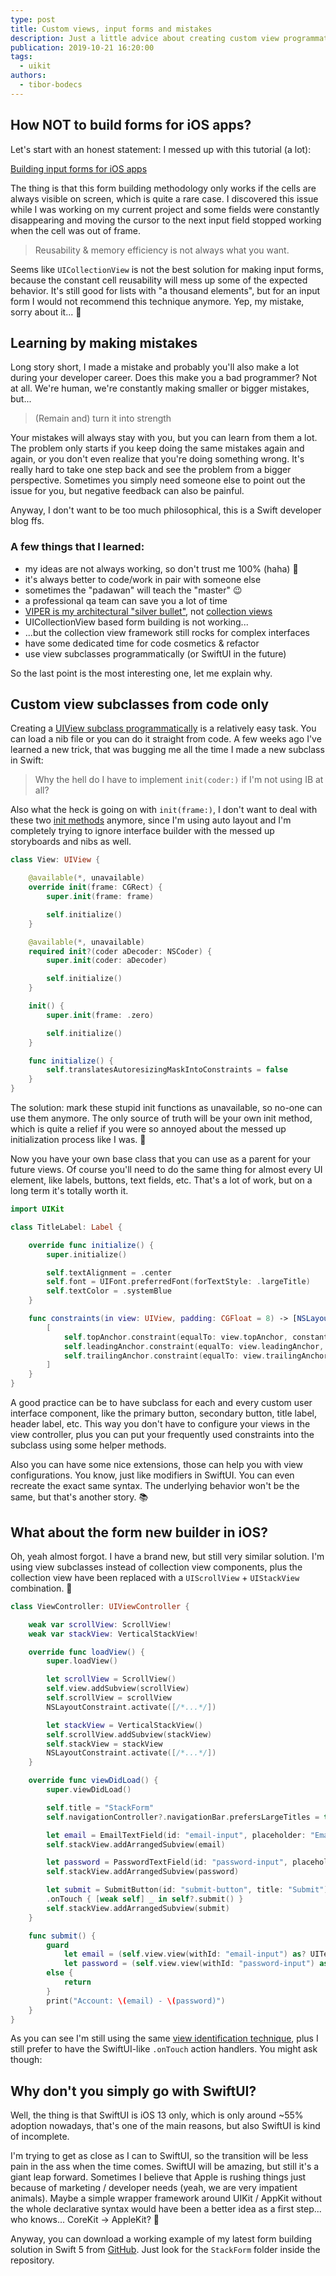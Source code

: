 ```yaml
---
type: post
title: Custom views, input forms and mistakes
description: Just a little advice about creating custom view programmatically and the truth about why form building with collection views sucks.
publication: 2019-10-21 16:20:00
tags: 
  - uikit
authors:
  - tibor-bodecs
---
```


## How NOT to build forms for iOS apps?

Let's start with an honest statement: I messed up with this tutorial (a lot):

[Building input forms for iOS apps](https://theswiftdev.com/2019/05/23/building-input-forms-for-ios-apps/)

The thing is that this form building methodology only works if the cells are always visible on screen, which is quite a rare case. I discovered this issue while I was working on my current project and some fields were constantly disappearing and moving the cursor to the next input field stopped working when the cell was out of frame.

> Reusability & memory efficiency is not always what you want.

Seems like `UICollectionView` is not the best solution for making input forms, because the constant cell reusability will mess up some of the expected behavior. It's still good for lists with "a thousand elements", but for an input form I would not recommend this technique anymore. Yep, my mistake, sorry about it... 😬

## Learning by making mistakes

Long story short, I made a mistake and probably you'll also make a lot during your developer career. Does this make you a bad programmer? Not at all. We're human, we're constantly making smaller or bigger mistakes, but...

> (Remain and) turn it into strength

Your mistakes will always stay with you, but you can learn from them a lot. The problem only starts if you keep doing the same mistakes again and again, or you don't even realize that you're doing something wrong. It's really hard to take one step back and see the problem from a bigger perspective. Sometimes you simply need someone else to point out the issue for you, but negative feedback can also be painful.

Anyway, I don't want to be too much philosophical, this is a Swift developer blog ffs.

### A few things that I learned:

- my ideas are not always working, so don't trust me 100% (haha) 🤣
- it's always better to code/work in pair with someone else
- sometimes the "padawan" will teach the "master" 😉
- a professional qa team can save you a lot of time
- [VIPER is my architectural "silver bullet"](https://theswiftdev.com/2018/03/12/the-ultimate-viper-architecture-tutorial/), not [collection views](https://theswiftdev.com/2018/04/17/ultimate-uicollectionview-guide-with-ios-examples-written-in-swift/)
- UICollectionView based form building is not working...
- ...but the collection view framework still rocks for complex interfaces
- have some dedicated time for code cosmetics & refactor
- use view subclasses programmatically (or SwiftUI in the future)

So the last point is the most interesting one, let me explain why.

## Custom view subclasses from code only

Creating a [UIView subclass programmatically](https://theswiftdev.com/2018/10/16/custom-uiview-subclass-from-a-xib-file/) is a relatively easy task. You can load a nib file or you can do it straight from code. A few weeks ago I've learned a new trick, that was bugging me all the time I made a new subclass in Swift:

> Why the hell do I have to implement `init(coder:)` if I'm not using IB at all?

Also what the heck is going on with `init(frame:)`, I don't want to deal with these two [init methods](https://theswiftdev.com/2017/10/11/uikit-init-patterns/) anymore, since I'm using auto layout and I'm completely trying to ignore interface builder with the messed up storyboards and nibs as well.

```swift
class View: UIView {

    @available(*, unavailable)
    override init(frame: CGRect) {
        super.init(frame: frame)

        self.initialize()
    }

    @available(*, unavailable)
    required init?(coder aDecoder: NSCoder) {
        super.init(coder: aDecoder)

        self.initialize()
    }

    init() {
        super.init(frame: .zero)

        self.initialize()
    }

    func initialize() {
        self.translatesAutoresizingMaskIntoConstraints = false
    }
}
```

The solution: mark these stupid init functions as unavailable, so no-one can use them anymore. The only source of truth will be your own init method, which is quite a relief if you were so annoyed about the messed up initialization process like I was. 😤

Now you have your own base class that you can use as a parent for your future views. Of course you'll need to do the same thing for almost every UI element, like labels, buttons, text fields, etc. That's a lot of work, but on a long term it's totally worth it.

```swift
import UIKit

class TitleLabel: Label {

    override func initialize() {
        super.initialize()

        self.textAlignment = .center
        self.font = UIFont.preferredFont(forTextStyle: .largeTitle)
        self.textColor = .systemBlue
    }

    func constraints(in view: UIView, padding: CGFloat = 8) -> [NSLayoutConstraint] {
        [
            self.topAnchor.constraint(equalTo: view.topAnchor, constant: padding),
            self.leadingAnchor.constraint(equalTo: view.leadingAnchor, constant: padding),
            self.trailingAnchor.constraint(equalTo: view.trailingAnchor, constant: -1 * padding),
        ]
    }
}
```

A good practice can be to have subclass for each and every custom user interface component, like the primary button, secondary button, title label, header label, etc. This way you don't have to configure your views in the view controller, plus you can put your frequently used constraints into the subclass using some helper methods.

Also you can have some nice extensions, those can help you with view configurations. You know, just like modifiers in SwiftUI. You can even recreate the exact same syntax. The underlying behavior won't be the same, but that's another story. 📚

## What about the form new builder in iOS?

Oh, yeah almost forgot. I have a brand new, but still very similar solution. I'm using view subclasses instead of collection view components, plus the collection view have been replaced with a `UIScrollView` + `UIStackView` combination. 🐐

```swift
class ViewController: UIViewController {

    weak var scrollView: ScrollView!
    weak var stackView: VerticalStackView!

    override func loadView() {
        super.loadView()

        let scrollView = ScrollView()
        self.view.addSubview(scrollView)
        self.scrollView = scrollView
        NSLayoutConstraint.activate([/*...*/])

        let stackView = VerticalStackView()
        self.scrollView.addSubview(stackView)
        self.stackView = stackView
        NSLayoutConstraint.activate([/*...*/])
    }

    override func viewDidLoad() {
        super.viewDidLoad()

        self.title = "StackForm"
        self.navigationController?.navigationBar.prefersLargeTitles = true

        let email = EmailTextField(id: "email-input", placeholder: "Email")
        self.stackView.addArrangedSubview(email)

        let password = PasswordTextField(id: "password-input", placeholder: "Password")
        self.stackView.addArrangedSubview(password)

        let submit = SubmitButton(id: "submit-button", title: "Submit")
        .onTouch { [weak self] _ in self?.submit() }
        self.stackView.addArrangedSubview(submit)
    }

    func submit() {
        guard
            let email = (self.view.view(withId: "email-input") as? UITextField)?.text,
            let password = (self.view.view(withId: "password-input") as? UITextField)?.text
        else {
            return
        }
        print("Account: \(email) - \(password)")
    }
}
```

As you can see I'm still using the same [view identification technique](https://theswiftdev.com/2019/04/02/uniquely-identifying-views/), plus I still prefer to have the SwiftUI-like `.onTouch` action handlers. You might ask though:

## Why don't you simply go with SwiftUI?

Well, the thing is that SwiftUI is iOS 13 only, which is only around ~55% adoption nowadays, that's one of the main reasons, but also SwiftUI is kind of incomplete.

I'm trying to get as close as I can to SwiftUI, so the transition will be less pain in the ass when the time comes. SwiftUI will be amazing, but still it's a giant leap forward. Sometimes I believe that Apple is rushing things just because of marketing / developer needs (yeah, we are very impatient animals). Maybe a simple wrapper framework around UIKit / AppKit without the whole declarative syntax would have been a better idea as a first step... who knows... CoreKit -> AppleKit? 🤔

Anyway, you can download a working example of my latest form building solution in Swift 5 from [GitHub](https://github.com/theswiftdev/tutorials). Just look for the `StackForm` folder inside the repository.
